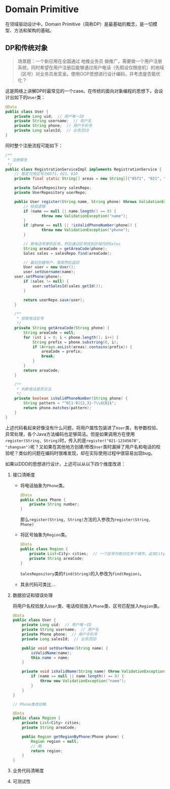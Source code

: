 # Domain Primitive

在领域驱动设计中，Domain Primitive（简称DP）是最基础的概念，是一切模型、方法和架构的基础。  

## DP和传统对象

> 场景题：一个新应用在全国通过 地推业务员 做推广，需要做一个用户注册系统，同时希望在用户注册后能够通过用户电话（先假设仅限座机）的地域（区号）对业务员发奖金。使用OOP思想进行设计编码，并考虑是否能优化？

这是网络上讲解DP时最常见的一个case。在传统的面向对象编程的思想下，会设计出如下的`User`类：

```java
@Data
public class User {
    private Long uid;  // 用户唯一ID
    private String username;  // 用户名
    private String phone;  // 用户手机号
    private Long salesId;  // 业务员ID
}
```

同时整个注册流程可能如下：

```java
/**
 * 注册服务
 */
public class RegistrationServiceImpl implements RegistrationService {
    // 暂定可用区号为0571、021、010
    private final static String[] areas = new String[]{"0571", "021", "010"};

    private SalesRepository salesRepo;
    private UserRepository userRepo;

	public User register(String name, String phone) throws ValidationException {
		// 校验逻辑
		if (name == null || name.length() == 0) {
				throw new ValidationException("name");
		}
		if (phone == null || !isValidPhoneNumber(phone)) {
				throw new ValidationException("phone");
		}

		// 取电话号里的区号，然后通过区号找到区域内的Sales
		String areaCode = getAreaCode(phone);
		Sales sales = salesRepo.find(areaCode);

		// 最后创建用户，落库然后返回
		User user = new User();
		user.setUsername(name);
    user.setPhone(phone);
		if (sales != null) {
			user.setSalesId(sales.getId());
		}

		return userRepo.save(user);
	}

    /**
     * 获取电话区号
     */
    private String getAreaCode(String phone) {
        String areaCode = null;
        for (int i = 0; i < phone.length(); i++) {
            String prefix = phone.substring(0, i);
            if (Arrays.asList(areas).contains(prefix)) {
                areaCode = prefix;
                break;
            }
        }
        return areaCode;
    }

    /**
     * 判断电话是否合法
     */
    private boolean isValidPhoneNumber(String phone) {
        String pattern = "^0[1-9]{2,3}-?\\d{8}$";
        return phone.matches(pattern);
    }
}
```

上述代码看起来好像没有什么问题，将用户属性包装进了`User`类，有参数校验、异常处理，各个Java方法编码也足够简洁。但是如果调用方在使用`register(String, String)`时，传入的是`register("021-12345678", "zhangsan")`呢？又如果在其他地方创建/修改`User`类时漏掉了用户名和电话的校验呢？类似的问题在编码时很难发现，却在实际使用过程中很容易出现bug。

如果以DDD的思想进行设计，上述可以从以下四个维度改进：

1. 接口清晰度

   - 将电话抽象为`Phone`类。

     ```java
     @Data
     public class Phone {
         private String number;
     }
     ```

     那么`register(String, String)`方法的入参改为`register(String, Phone)`

   - 将区号抽象为`Region`类。

     ```java
     @Data
     public class Region {
         private List<City> cities;  // 一个区号可能对应多个城市，此处City类具体属性略
         private String areaCode;
     }
     ```

     `SalesRepository`类的`find(String)`的入参改为`find(Region)`。

   - 其余代码可类比...

2. 数据验证和错误处理

   将用户名校验放入`User`类、电话校验放入`Phone`类、区号匹配放入`Region`类。

   ```java
   @Data
   public class User {
       private Long uid;  // 用户唯一ID
       private String username;  // 用户名
       private Phone phone;  // 用户手机号
       private Long salesId;  // 业务员ID
   
       public void setUserName(String name) {
           isValidName(name);
           this.name = name;
       }
   
       private void isValidName(String name) throw ValidationException{
           if (name == null || name.length() == 0) {
               throw new ValidationException("name");
           }
       }
   }
   
   // Phone类改动略 
   
   @Data
   public class Region {
       private List<City> cities;
       private String areaCode;
   
       public Region getRegionByPhone(Phone phone) {
           Region region = null;
           // 略
           return region;
       }
   }
   ```

   

3. 业务代码清晰度

4. 可测试性